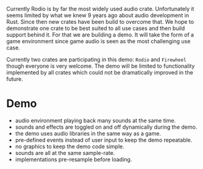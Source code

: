 Currently Rodio is by far the most widely used audio crate. Unfortunately it
seems limited by what we knew 9 years ago about audio development in Rust. Since
then new crates have been build to overcome that. We hope to demonstrate one
crate to be best suited to all use cases and then build support behind it. For
that we are building a demo. It will take the form of a game environment since
game audio is seen as the most challenging use case.

Currently two crates are participating in this demo: `Rodio` and `Firewheel`
though everyone is very welcome. The demo will be limited to functionality 
implemented by all crates which could not be dramatically improved in the future.

# Demo 
- audio environment playing back many sounds at the same time.
- sounds and effects are toggled on and off dynamically during the demo.
- the demo uses audio libraries in the same way as a game.
- pre-defined events instead of user input to keep the demo repeatable.
- no graphics to keep the demo code simple.
- sounds are all at the same sample-rate.
- implementations pre-resample before loading.
